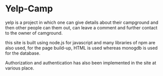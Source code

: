 # Yelp-Camp
yelp is a project in which one can give details about their campground and then other people can them out, can leave a comment and further contact to the owner of camground.

this site is built using node.js for javascript and many libraries of npm are also used,
for the page build-up, HTML is used whereas monogdb is used for the database.

Authorization and authentication has also been implemented in the site at various place.


